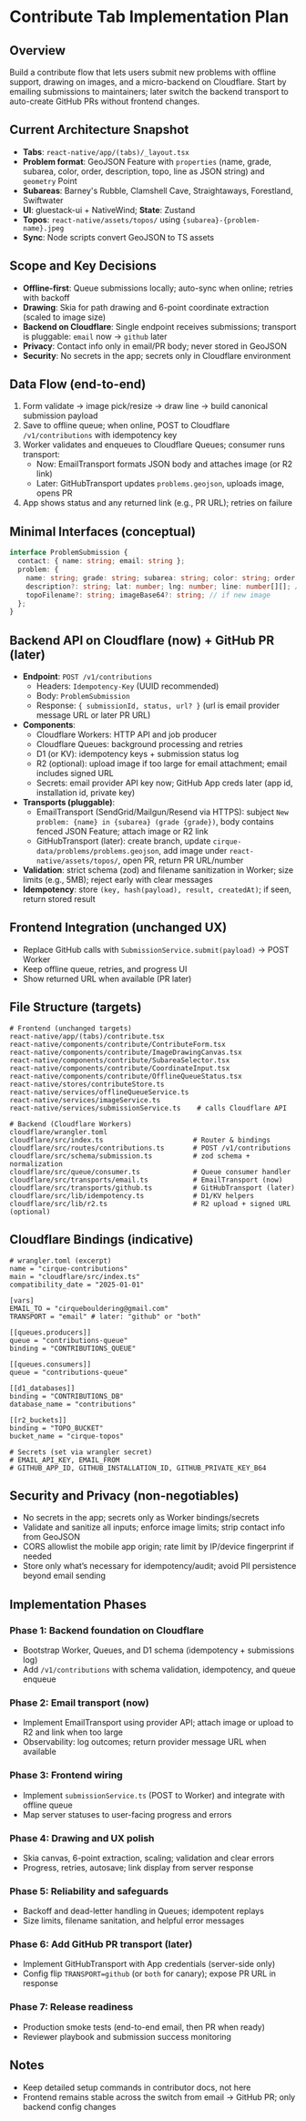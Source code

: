 # Contribute Tab Implementation Plan

## Overview

Build a contribute flow that lets users submit new problems with offline support, drawing on images, and a micro-backend on Cloudflare. Start by emailing submissions to maintainers; later switch the backend transport to auto-create GitHub PRs without frontend changes.

## Current Architecture Snapshot
- **Tabs**: `react-native/app/(tabs)/_layout.tsx`
- **Problem format**: GeoJSON Feature with `properties` (name, grade, subarea, color, order, description, topo, line as JSON string) and `geometry` Point
- **Subareas**: Barney's Rubble, Clamshell Cave, Straightaways, Forestland, Swiftwater
- **UI**: gluestack-ui + NativeWind; **State**: Zustand
- **Topos**: `react-native/assets/topos/` using `{subarea}-{problem-name}.jpeg`
- **Sync**: Node scripts convert GeoJSON to TS assets

## Scope and Key Decisions
- **Offline-first**: Queue submissions locally; auto-sync when online; retries with backoff
- **Drawing**: Skia for path drawing and 6-point coordinate extraction (scaled to image size)
- **Backend on Cloudflare**: Single endpoint receives submissions; transport is pluggable: `email` now → `github` later
- **Privacy**: Contact info only in email/PR body; never stored in GeoJSON
- **Security**: No secrets in the app; secrets only in Cloudflare environment

## Data Flow (end-to-end)
1. Form validate → image pick/resize → draw line → build canonical submission payload
2. Save to offline queue; when online, POST to Cloudflare `/v1/contributions` with idempotency key
3. Worker validates and enqueues to Cloudflare Queues; consumer runs transport:
   - Now: EmailTransport formats JSON body and attaches image (or R2 link)
   - Later: GitHubTransport updates `problems.geojson`, uploads image, opens PR
4. App shows status and any returned link (e.g., PR URL); retries on failure

## Minimal Interfaces (conceptual)
```ts
interface ProblemSubmission {
  contact: { name: string; email: string };
  problem: {
    name: string; grade: string; subarea: string; color: string; order: number;
    description?: string; lat: number; lng: number; line: number[][]; // 6 points
    topoFilename?: string; imageBase64?: string; // if new image
  };
}
```

## Backend API on Cloudflare (now) + GitHub PR (later)
- **Endpoint**: `POST /v1/contributions`
  - Headers: `Idempotency-Key` (UUID recommended)
  - Body: `ProblemSubmission`
  - Response: `{ submissionId, status, url? }` (url is email provider message URL or later PR URL)
- **Components**:
  - Cloudflare Workers: HTTP API and job producer
  - Cloudflare Queues: background processing and retries
  - D1 (or KV): idempotency keys + submission status log
  - R2 (optional): upload image if too large for email attachment; email includes signed URL
  - Secrets: email provider API key now; GitHub App creds later (app id, installation id, private key)
- **Transports (pluggable)**:
  - EmailTransport (SendGrid/Mailgun/Resend via HTTPS): subject `New problem: {name} in {subarea} (grade {grade})`, body contains fenced JSON Feature; attach image or R2 link
  - GitHubTransport (later): create branch, update `cirque-data/problems/problems.geojson`, add image under `react-native/assets/topos/`, open PR, return PR URL/number
- **Validation**: strict schema (zod) and filename sanitization in Worker; size limits (e.g., 5MB); reject early with clear messages
- **Idempotency**: store `(key, hash(payload), result, createdAt)`; if seen, return stored result

## Frontend Integration (unchanged UX)
- Replace GitHub calls with `SubmissionService.submit(payload)` → POST Worker
- Keep offline queue, retries, and progress UI
- Show returned URL when available (PR later)

## File Structure (targets)
```
# Frontend (unchanged targets)
react-native/app/(tabs)/contribute.tsx
react-native/components/contribute/ContributeForm.tsx
react-native/components/contribute/ImageDrawingCanvas.tsx
react-native/components/contribute/SubareaSelector.tsx
react-native/components/contribute/CoordinateInput.tsx
react-native/components/contribute/OfflineQueueStatus.tsx
react-native/stores/contributeStore.ts
react-native/services/offlineQueueService.ts
react-native/services/imageService.ts
react-native/services/submissionService.ts    # calls Cloudflare API

# Backend (Cloudflare Workers)
cloudflare/wrangler.toml
cloudflare/src/index.ts                      # Router & bindings
cloudflare/src/routes/contributions.ts       # POST /v1/contributions
cloudflare/src/schema/submission.ts          # zod schema + normalization
cloudflare/src/queue/consumer.ts             # Queue consumer handler
cloudflare/src/transports/email.ts           # EmailTransport (now)
cloudflare/src/transports/github.ts          # GitHubTransport (later)
cloudflare/src/lib/idempotency.ts            # D1/KV helpers
cloudflare/src/lib/r2.ts                     # R2 upload + signed URL (optional)
```

## Cloudflare Bindings (indicative)
```
# wrangler.toml (excerpt)
name = "cirque-contributions"
main = "cloudflare/src/index.ts"
compatibility_date = "2025-01-01"

[vars]
EMAIL_TO = "cirquebouldering@gmail.com"
TRANSPORT = "email" # later: "github" or "both"

[[queues.producers]]
queue = "contributions-queue"
binding = "CONTRIBUTIONS_QUEUE"

[[queues.consumers]]
queue = "contributions-queue"

[[d1_databases]]
binding = "CONTRIBUTIONS_DB"
database_name = "contributions"

[[r2_buckets]]
binding = "TOPO_BUCKET"
bucket_name = "cirque-topos"

# Secrets (set via wrangler secret)
# EMAIL_API_KEY, EMAIL_FROM
# GITHUB_APP_ID, GITHUB_INSTALLATION_ID, GITHUB_PRIVATE_KEY_B64
```

## Security and Privacy (non-negotiables)
- No secrets in the app; secrets only as Worker bindings/secrets
- Validate and sanitize all inputs; enforce image limits; strip contact info from GeoJSON
- CORS allowlist the mobile app origin; rate limit by IP/device fingerprint if needed
- Store only what’s necessary for idempotency/audit; avoid PII persistence beyond email sending

## Implementation Phases

### Phase 1: Backend foundation on Cloudflare
- Bootstrap Worker, Queues, and D1 schema (idempotency + submissions log)
- Add `/v1/contributions` with schema validation, idempotency, and queue enqueue

### Phase 2: Email transport (now)
- Implement EmailTransport using provider API; attach image or upload to R2 and link when too large
- Observability: log outcomes; return provider message URL when available

### Phase 3: Frontend wiring
- Implement `submissionService.ts` (POST to Worker) and integrate with offline queue
- Map server statuses to user-facing progress and errors

### Phase 4: Drawing and UX polish
- Skia canvas, 6-point extraction, scaling; validation and clear errors
- Progress, retries, autosave; link display from server response

### Phase 5: Reliability and safeguards
- Backoff and dead-letter handling in Queues; idempotent replays
- Size limits, filename sanitation, and helpful error messages

### Phase 6: Add GitHub PR transport (later)
- Implement GitHubTransport with App credentials (server-side only)
- Config flip `TRANSPORT=github` (or `both` for canary); expose PR URL in response

### Phase 7: Release readiness
- Production smoke tests (end-to-end email, then PR when ready)
- Reviewer playbook and submission success monitoring

## Notes
- Keep detailed setup commands in contributor docs, not here
- Frontend remains stable across the switch from email → GitHub PR; only backend config changes

